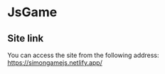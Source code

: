 # JsGame

Site link
------------------------------------------------------------------------------------------------

You can access the site from the following address: https://simongamejs.netlify.app/
